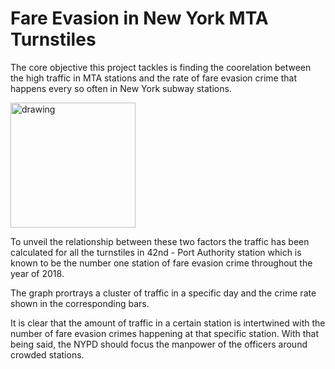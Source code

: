 # Fare Evasion in New York MTA Turnstiles

The core objective this project tackles is finding the coorelation between the high traffic in MTA stations and the rate of fare evasion crime that happens every so often in New York subway stations.

<img src="https://github.com/AhadAl977/Project-T05/blob/main/MVP_MAIN_PLOT.png" alt="drawing" width="200"/>


To unveil the relationship between these two factors the traffic has been calculated for all the turnstiles in 42nd - Port Authority station which is known to be the number one station of fare evasion crime throughout the year of 2018.

The graph prortrays a cluster of traffic in a specific day and the crime rate shown in the corresponding bars.

It is clear that the amount of traffic in a certain station is intertwined with the number of fare evasion crimes happening at that specific station. With that being said, the NYPD should focus the manpower of the officers around crowded stations.



